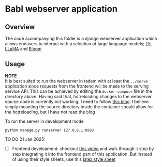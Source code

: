 # Babl webserver application 

## Overview 
The code accompanying this folder is a django webserver application which allows endusers to interact with a selection of large language models; [T5](https://en.wikipedia.org/wiki/T5_(language_model)), [LLaMA](https://en.wikipedia.org/wiki/Llama_language_model) and 
[Bloom](https://en.wikipedia.org/wiki/BLOOM_(language_model))


## Usage 

**NOTE**
<br>
It is best suited to run the webserver in tadem with at least the `../serve` application since requests from the frontend will be made to the serving service API. This can be achieved by editing the `docker-compose` file in the directory above. Having said that, hotreloading changes to the webserver source code is currently not working. 
I need to follow [this blog](https://docs.appseed.us/technologies/django/docker-auto-reload/). I believe simply mounting the source directory inside the container should allow for the hotreloading, but I have not read the blog

To run the server in development mode
```
python manage.py runserver 127.0.0.1:8080 
```


TO DO 21 Jan 2025:
- [ ] Frontend development: checkout [this video](https://www.youtube.com/watch?v=_sxoqRIbW0c) and walk through it step by step integrating it into the frontend part of this application. But instead of using their style sheets, use this [latex style sheet](https://latex.vercel.app/) 

